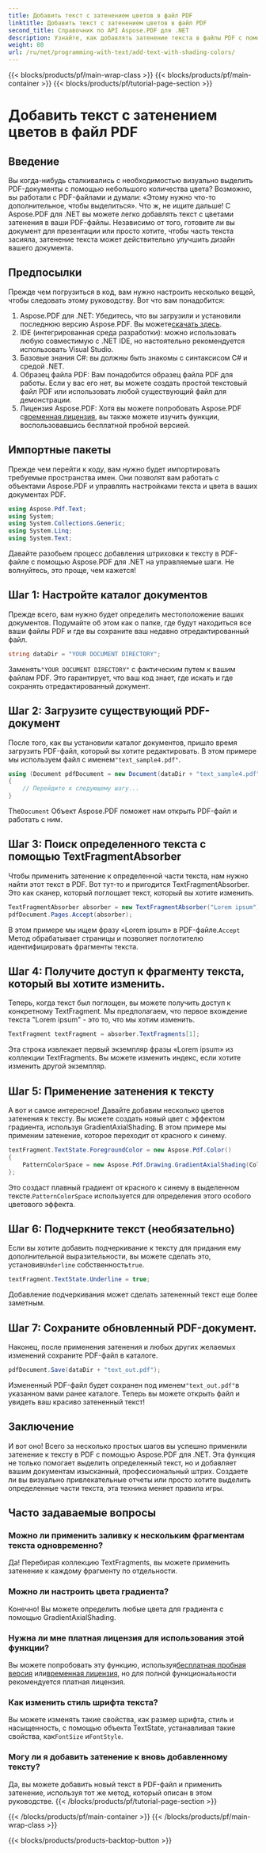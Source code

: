 ```yaml
---
title: Добавить текст с затенением цветов в файл PDF
linktitle: Добавить текст с затенением цветов в файл PDF
second_title: Справочник по API Aspose.PDF для .NET
description: Узнайте, как добавлять затенение текста в файлы PDF с помощью Aspose.PDF для .NET с помощью этого пошагового руководства. Настройте свои документы с помощью цветных градиентов.
weight: 80
url: /ru/net/programming-with-text/add-text-with-shading-colors/
---
```


{{< blocks/products/pf/main-wrap-class >}}
{{< blocks/products/pf/main-container >}}
{{< blocks/products/pf/tutorial-page-section >}}

# Добавить текст с затенением цветов в файл PDF

## Введение

Вы когда-нибудь сталкивались с необходимостью визуально выделить PDF-документы с помощью небольшого количества цвета? Возможно, вы работали с PDF-файлами и думали: «Этому нужно что-то дополнительное, чтобы выделиться». Что ж, не ищите дальше! С Aspose.PDF для .NET вы можете легко добавлять текст с цветами затенения в ваши PDF-файлы. Независимо от того, готовите ли вы документ для презентации или просто хотите, чтобы часть текста засияла, затенение текста может действительно улучшить дизайн вашего документа.

## Предпосылки

Прежде чем погрузиться в код, вам нужно настроить несколько вещей, чтобы следовать этому руководству. Вот что вам понадобится:

1.  Aspose.PDF для .NET: Убедитесь, что вы загрузили и установили последнюю версию Aspose.PDF. Вы можете[скачать здесь](https://releases.aspose.com/pdf/net/).
2. IDE (интегрированная среда разработки): можно использовать любую совместимую с .NET IDE, но настоятельно рекомендуется использовать Visual Studio.
3. Базовые знания C#: вы должны быть знакомы с синтаксисом C# и средой .NET.
4. Образец файла PDF: Вам понадобится образец файла PDF для работы. Если у вас его нет, вы можете создать простой текстовый файл PDF или использовать любой существующий файл для демонстрации.
5.  Лицензия Aspose.PDF: Хотя вы можете попробовать Aspose.PDF с[временная лицензия](https://purchase.aspose.com/temporary-license/), вы также можете изучить функции, воспользовавшись бесплатной пробной версией.

## Импортные пакеты

Прежде чем перейти к коду, вам нужно будет импортировать требуемые пространства имен. Они позволят вам работать с объектами Aspose.PDF и управлять настройками текста и цвета в ваших документах PDF.

```csharp
using Aspose.Pdf.Text;
using System;
using System.Collections.Generic;
using System.Linq;
using System.Text;
```

Давайте разобьем процесс добавления штриховки к тексту в PDF-файле с помощью Aspose.PDF для .NET на управляемые шаги. Не волнуйтесь, это проще, чем кажется!

## Шаг 1: Настройте каталог документов

Прежде всего, вам нужно будет определить местоположение ваших документов. Подумайте об этом как о папке, где будут находиться все ваши файлы PDF и где вы сохраните ваш недавно отредактированный файл.

```csharp
string dataDir = "YOUR DOCUMENT DIRECTORY";
```

 Заменять`"YOUR DOCUMENT DIRECTORY"` с фактическим путем к вашим файлам PDF. Это гарантирует, что ваш код знает, где искать и где сохранять отредактированный документ.

## Шаг 2: Загрузите существующий PDF-документ

После того, как вы установили каталог документов, пришло время загрузить PDF-файл, который вы хотите редактировать. В этом примере мы используем файл с именем`"text_sample4.pdf"`.

```csharp
using (Document pdfDocument = new Document(dataDir + "text_sample4.pdf"))
{
    // Перейдите к следующему шагу...
}
```

 The`Document` Объект Aspose.PDF поможет нам открыть PDF-файл и работать с ним.

## Шаг 3: Поиск определенного текста с помощью TextFragmentAbsorber

Чтобы применить затенение к определенной части текста, нам нужно найти этот текст в PDF. Вот тут-то и пригодится TextFragmentAbsorber. Это как сканер, который поглощает текст, который вы хотите изменить.

```csharp
TextFragmentAbsorber absorber = new TextFragmentAbsorber("Lorem ipsum");
pdfDocument.Pages.Accept(absorber);
```

 В этом примере мы ищем фразу «Lorem ipsum» в PDF-файле.`Accept` Метод обрабатывает страницы и позволяет поглотителю идентифицировать фрагменты текста.

## Шаг 4: Получите доступ к фрагменту текста, который вы хотите изменить.

Теперь, когда текст был поглощен, вы можете получить доступ к конкретному TextFragment. Мы предполагаем, что первое вхождение текста "Lorem ipsum" - это то, что мы хотим изменить.

```csharp
TextFragment textFragment = absorber.TextFragments[1];
```

Эта строка извлекает первый экземпляр фразы «Lorem ipsum» из коллекции TextFragments. Вы можете изменить индекс, если хотите изменить другой экземпляр.

## Шаг 5: Применение затенения к тексту

А вот и самое интересное! Давайте добавим несколько цветов затенения к тексту. Вы можете создать новый цвет с эффектом градиента, используя GradientAxialShading. В этом примере мы применим затенение, которое переходит от красного к синему.

```csharp
textFragment.TextState.ForegroundColor = new Aspose.Pdf.Color()
{
    PatternColorSpace = new Aspose.Pdf.Drawing.GradientAxialShading(Color.Red, Color.Blue)
};
```

 Это создаст плавный градиент от красного к синему в выделенном тексте.`PatternColorSpace` используется для определения этого особого цветового эффекта.

## Шаг 6: Подчеркните текст (необязательно)

 Если вы хотите добавить подчеркивание к тексту для придания ему дополнительной выразительности, вы можете сделать это, установив`Underline` собственность`true`.

```csharp
textFragment.TextState.Underline = true;
```

Добавление подчеркивания может сделать затененный текст еще более заметным.

## Шаг 7: Сохраните обновленный PDF-документ.

Наконец, после применения затенения и любых других желаемых изменений сохраните PDF-файл в каталоге.

```csharp
pdfDocument.Save(dataDir + "text_out.pdf");
```

 Измененный PDF-файл будет сохранен под именем`"text_out.pdf"`в указанном вами ранее каталоге. Теперь вы можете открыть файл и увидеть ваш красиво затененный текст!

## Заключение

И вот оно! Всего за несколько простых шагов вы успешно применили затенение к тексту в PDF с помощью Aspose.PDF для .NET. Эта функция не только помогает выделить определенный текст, но и добавляет вашим документам изысканный, профессиональный штрих. Создаете ли вы визуально привлекательные отчеты или просто хотите выделить определенные части текста, эта техника меняет правила игры.


## Часто задаваемые вопросы

### Можно ли применить заливку к нескольким фрагментам текста одновременно?
Да! Перебирая коллекцию TextFragments, вы можете применить затенение к каждому фрагменту по отдельности.

### Можно ли настроить цвета градиента?
Конечно! Вы можете определить любые цвета для градиента с помощью GradientAxialShading.

### Нужна ли мне платная лицензия для использования этой функции?
 Вы можете попробовать эту функцию, используя[бесплатная пробная версия](https://releases.aspose.com/) или[временная лицензия](https://purchase.aspose.com/temporary-license/), но для полной функциональности рекомендуется платная лицензия.

### Как изменить стиль шрифта текста?
 Вы можете изменять такие свойства, как размер шрифта, стиль и насыщенность, с помощью объекта TextState, устанавливая такие свойства, как`FontSize` и`FontStyle`.

### Могу ли я добавить затенение к вновь добавленному тексту?
Да, вы можете добавить новый текст в PDF-файл и применить затенение, используя тот же метод, который описан в этом руководстве.
{{< /blocks/products/pf/tutorial-page-section >}}

{{< /blocks/products/pf/main-container >}}
{{< /blocks/products/pf/main-wrap-class >}}

{{< blocks/products/products-backtop-button >}}
